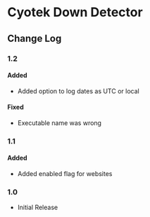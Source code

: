 Cyotek Down Detector
=====================

Change Log
----------

### 1.2

#### Added

* Added option to log dates as UTC or local

#### Fixed

* Executable name was wrong

### 1.1

#### Added

* Added enabled flag for websites

### 1.0

* Initial Release
